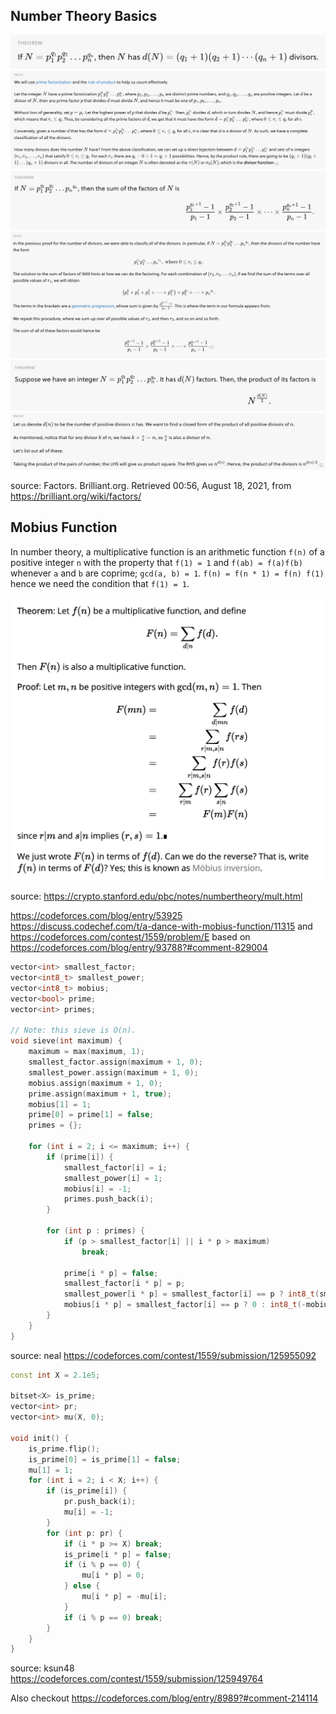 ## Number Theory Basics

![](images/mobius_1.png)
![](images/mobius_2.png)
![](images/mobius_3.png)
![](images/mobius_4.png)
![](images/mobius_5.png)
![](images/mobius_6.png)

source: Factors. Brilliant.org. Retrieved 00:56, August 18, 2021, from https://brilliant.org/wiki/factors/

## Mobius Function

In number theory, a multiplicative function is an arithmetic function `f(n)` of a positive integer `n` with the property that `f(1) = 1` and `f(ab) = f(a)f(b)` whenever `a` and `b` are coprime; `gcd(a, b) = 1`. `f(n) = f(n * 1) = f(n) f(1)` hence we need the condition that `f(1) = 1`.

![](images/mobius_7.png)

source: https://crypto.stanford.edu/pbc/notes/numbertheory/mult.html

https://codeforces.com/blog/entry/53925
https://discuss.codechef.com/t/a-dance-with-mobius-function/11315 and https://codeforces.com/contest/1559/problem/E based on https://codeforces.com/blog/entry/93788?#comment-829004



```cpp
vector<int> smallest_factor;
vector<int8_t> smallest_power;
vector<int8_t> mobius;
vector<bool> prime;
vector<int> primes;
 
// Note: this sieve is O(n).
void sieve(int maximum) {
    maximum = max(maximum, 1);
    smallest_factor.assign(maximum + 1, 0);
    smallest_power.assign(maximum + 1, 0);
    mobius.assign(maximum + 1, 0);
    prime.assign(maximum + 1, true);
    mobius[1] = 1;
    prime[0] = prime[1] = false;
    primes = {};
 
    for (int i = 2; i <= maximum; i++) {
        if (prime[i]) {
            smallest_factor[i] = i;
            smallest_power[i] = 1;
            mobius[i] = -1;
            primes.push_back(i);
        }
 
        for (int p : primes) {
            if (p > smallest_factor[i] || i * p > maximum)
                break;
 
            prime[i * p] = false;
            smallest_factor[i * p] = p;
            smallest_power[i * p] = smallest_factor[i] == p ? int8_t(smallest_power[i] + 1) : 1;
            mobius[i * p] = smallest_factor[i] == p ? 0 : int8_t(-mobius[i]);
        }
    }
}
```

source: neal https://codeforces.com/contest/1559/submission/125955092

```cpp
const int X = 2.1e5;

bitset<X> is_prime;
vector<int> pr;
vector<int> mu(X, 0);

void init() {
    is_prime.flip();
    is_prime[0] = is_prime[1] = false;
    mu[1] = 1;
    for (int i = 2; i < X; i++) {
        if (is_prime[i]) {
            pr.push_back(i);
            mu[i] = -1;
        }
        for (int p: pr) {
            if (i * p >= X) break;
            is_prime[i * p] = false;
            if (i % p == 0) {
                mu[i * p] = 0;
            } else {
                mu[i * p] = -mu[i];
            }
            if (i % p == 0) break;
        }
    }
}
```

source: ksun48 https://codeforces.com/contest/1559/submission/125949764

Also checkout https://codeforces.com/blog/entry/8989?#comment-214114
